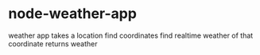 # node-weather-app

weather app 
takes a location 
find coordinates 
find realtime weather of that coordinate 
returns weather
